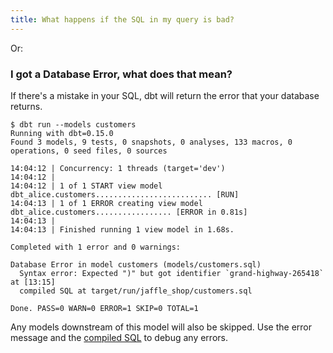 ```yaml
---
title: What happens if the SQL in my query is bad?
---
```

Or:
### I got a Database Error, what does that mean?

If there's a mistake in your SQL, dbt will return the error that your database returns.
```shell-session
$ dbt run --models customers
Running with dbt=0.15.0
Found 3 models, 9 tests, 0 snapshots, 0 analyses, 133 macros, 0 operations, 0 seed files, 0 sources

14:04:12 | Concurrency: 1 threads (target='dev')
14:04:12 |
14:04:12 | 1 of 1 START view model dbt_alice.customers.......................... [RUN]
14:04:13 | 1 of 1 ERROR creating view model dbt_alice.customers................. [ERROR in 0.81s]
14:04:13 |
14:04:13 | Finished running 1 view model in 1.68s.

Completed with 1 error and 0 warnings:

Database Error in model customers (models/customers.sql)
  Syntax error: Expected ")" but got identifier `grand-highway-265418` at [13:15]
  compiled SQL at target/run/jaffle_shop/customers.sql

Done. PASS=0 WARN=0 ERROR=1 SKIP=0 TOTAL=1
```

Any models downstream of this model will also be skipped. Use the error message and the [compiled SQL](faqs/checking-logs) to debug any errors.

